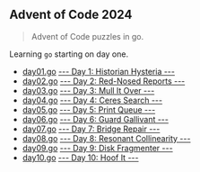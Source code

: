 ## Advent of Code 2024

> Advent of Code puzzles in go.

Learning `go` starting on day one.


* [day01.go](./day01/day01.go) [--- Day  1: Historian Hysteria ---](https://adventofcode.com/2024/day/1)
* [day02.go](./day02/day02.go) [--- Day  2: Red-Nosed Reports ---](https://adventofcode.com/2024/day/2)
* [day03.go](./day03/day03.go) [--- Day  3: Mull It Over ---](https://adventofcode.com/2024/day/3)
* [day04.go](./day04/day04.go) [--- Day  4: Ceres Search ---](https://adventofcode.com/2024/day/4)
* [day05.go](./day05/day05.go) [--- Day  5: Print Queue ---](https://adventofcode.com/2024/day/5)
* [day06.go](./day06/day06.go) [--- Day  6: Guard Gallivant ---](https://adventofcode.com/2024/day/6)
* [day07.go](./day07/day07.go) [--- Day  7: Bridge Repair ---](https://adventofcode.com/2024/day/7)
* [day08.go](./day08/day08.go) [--- Day  8: Resonant Collinearity ---](https://adventofcode.com/2024/day/8)
* [day09.go](./day09/day09.go) [--- Day  9: Disk Fragmenter ---](https://adventofcode.com/2024/day/9)
* [day10.go](./day10/day10.go) [--- Day 10: Hoof It ---](https://adventofcode.com/2024/day/10)

